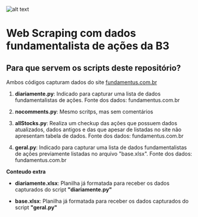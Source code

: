 ![alt text](https://github.com/daniloaspk/scrapingFundamentus/blob/master/images/B3_web_scraping.png)


# Web Scraping com dados fundamentalista de ações da B3

## Para que servem os scripts deste repositório?

Ambos códigos capturam dados do site [fundamentus.com.br](http://fundamentus.com.br)

1. **diariamente.py**: Indicado para capturar uma lista de dados fundamentalistas de ações. Fonte dos dados: fundamentus.com.br

2. **nocomments.py**: Mesmo scritps, mas sem comentários

3. **allStocks.py**: Realiza um checkup das ações que possuem dados atualizados, dados antigos e das que apesar de listadas no site não apresentam tabela de dados. Fonte dos dados: fundamentus.com.br 

4. **geral.py**: Indicado para capturar uma lista de dados fundamentalistas de ações previamente listadas no arquivo "base.xlsx". Fonte dos dados: fundamentus.com.br


**Conteudo extra**

 - **diariamente.xlsx**: Planilha já formatada para receber os dados capturados do script **"diariamente.py"**

 - **base.xlsx**: Planilha já formatada para receber os dados capturados do script **"geral.py"**
